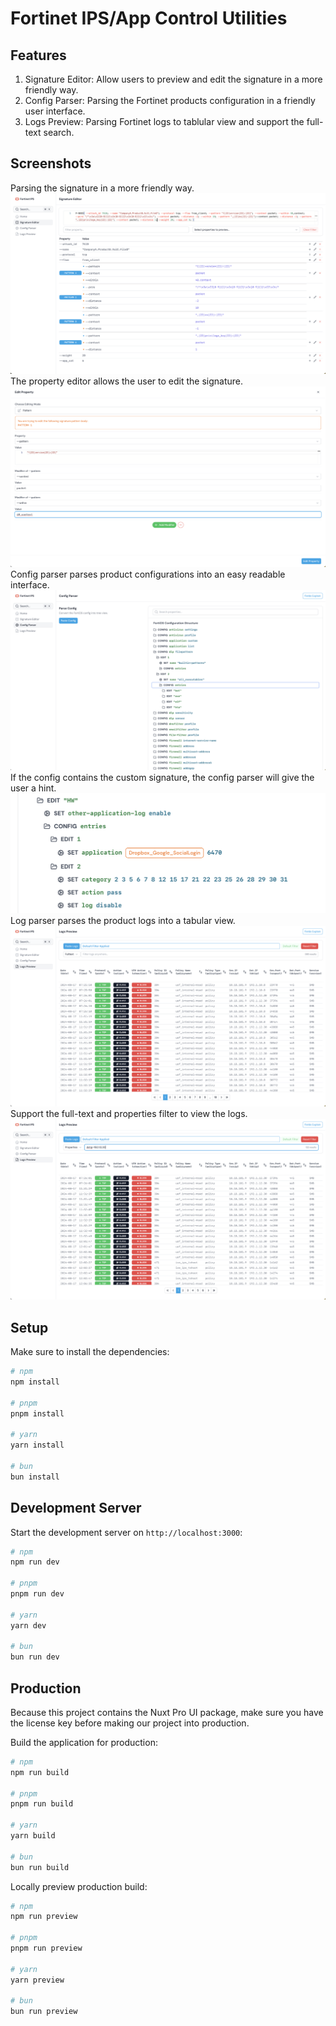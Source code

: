# Fortinet IPS/App Control Utilities

## Features

1. Signature Editor: Allow users to preview and edit the signature in a more friendly way.
2. Config Parser: Parsing the Fortinet products configuration in a friendly user interface.
3. Logs Preview: Parsing Fortinet logs to tablular view and support the full-text search.

## Screenshots
Parsing the signature in a more friendly way.
![sig-edit.png](pictures/sig-edit.png)
The property editor allows the user to edit the signature.
![sig-02.png](pictures/sig-02.png)
Config parser parses product configurations into an easy readable interface.
![config-01.png](pictures/config-01.png)
If the config contains the custom signature, the config parser will give the user a hint. 
![config-01.png](pictures/config-02.png)
Log parser parses the product logs into a tabular view.
![logs-01.png](pictures/logs-01.png)
Support the full-text and properties filter to view the logs. 
![logs-02.png](pictures/logs-02.png)

## Setup

Make sure to install the dependencies:

```bash
# npm
npm install

# pnpm
pnpm install

# yarn
yarn install

# bun
bun install
```

## Development Server

Start the development server on `http://localhost:3000`:

```bash
# npm
npm run dev

# pnpm
pnpm run dev

# yarn
yarn dev

# bun
bun run dev
```

## Production

Because this project contains the Nuxt Pro UI package, make sure you have the license key before making our project into production.

Build the application for production:

```bash
# npm
npm run build

# pnpm
pnpm run build

# yarn
yarn build

# bun
bun run build
```

Locally preview production build:

```bash
# npm
npm run preview

# pnpm
pnpm run preview

# yarn
yarn preview

# bun
bun run preview
```

